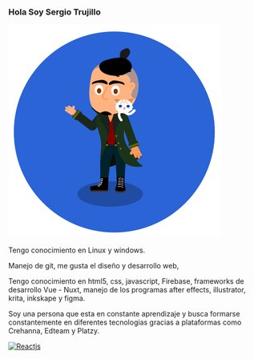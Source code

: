### Hola Soy Sergio Trujillo

![Sergio Antonio Trujillo del Valle](./img/personaje.svg)

Tengo conocimiento en Linux y windows.

Manejo de git, me gusta el diseño y desarrollo web,

Tengo conocimiento en html5, css, javascript, Firebase, frameworks de desarrollo Vue - Nuxt, manejo de los programas after effects, illustrator, krita, inkskape y figma.

Soy una persona que esta en constante aprendizaje y busca formarse constantemente en diferentes tecnologías gracias a plataformas como Crehanna, Edteam y Platzy.

[![Reactjs](https://github-readme-stats.vercel.app/api/pin/?username=facebook&repo=react&show_owner=true)](https://github.com/facebook/react)

<!--
**strujillodv/strujillodv** is a ✨ _special_ ✨ repository because its `README.md` (this file) appears on your GitHub profile.

Here are some ideas to get you started:

- 🔭 I’m currently working on ...
- 🌱 I’m currently learning ...
- 👯 I’m looking to collaborate on ...
- 🤔 I’m looking for help with ...
- 💬 Ask me about ...
- 📫 How to reach me: ...
- 😄 Pronouns: ...
- ⚡ Fun fact: ...
-->
